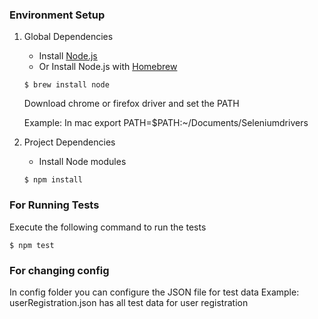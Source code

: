 ### Environment Setup

1. Global Dependencies
    * Install [Node.js](https://nodejs.org/en/)
    * Or Install Node.js with [Homebrew](http://brew.sh/)

    ```
    $ brew install node
    ```

    Download chrome or firefox driver and set the PATH

    Example: In mac
    export PATH=$PATH:~/Documents/Seleniumdrivers

2. Project Dependencies
	* Install Node modules

    ```
    $ npm install
    ```

### For Running Tests

Execute the following command to run the tests

    $ npm test

### For changing config
   In config folder you can configure the JSON file for test data
   Example: userRegistration.json has all test data for user registration
